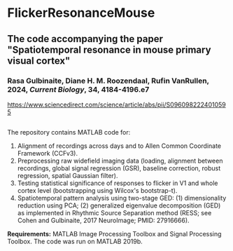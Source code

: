 # FlickerResonanceMouse

## The code accompanying the paper "Spatiotemporal resonance in mouse primary visual cortex"

### Rasa Gulbinaite, Diane H. M. Roozendaal, Rufin VanRullen, 2024, _Current Biology_, 34, 4184-4196.e7
https://www.sciencedirect.com/science/article/abs/pii/S0960982224010595
##
The repository contains MATLAB code for:
1. Alignment of recordings across days and to Allen Common Coordinate Framework (CCFv3). 
2. Preprocessing raw widefield imaging data (loading, alignment between recordings, global signal regression (GSR), baseline correction, robust regression, spatial Gaussian filter).
3. Testing statistical significance of responses to flicker in V1 and whole cortex level (bootstrapping using Wilcox's bootstrap-t).
4. Spatiotemporal pattern analysis using two-stage GED: (1) dimensionality reduction using PCA; (2) generalized eigenvalue decomposition (GED) as implemented in Rhythmic Source Separation method (RESS; see Cohen and Gulbinaite, 2017 NeuroImage; PMID: 27916666).

**Requirements:** MATLAB Image Processing Toolbox and Signal Processing Toolbox. The code was run on MATLAB 2019b.
